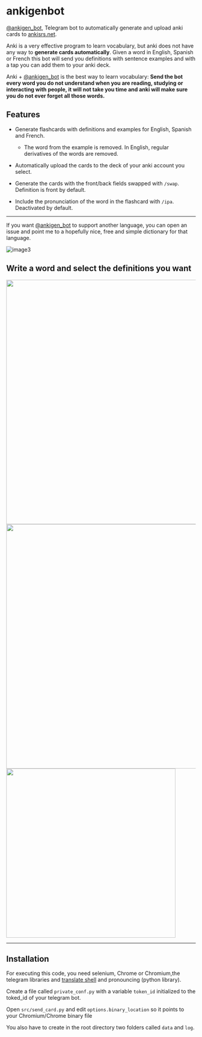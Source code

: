 # ankigenbot
[@ankigen_bot](https://t.me/ankigen_bot), Telegram bot to automatically generate and upload anki cards to [ankisrs.net](ankisrs.net). 

Anki is a very effective program to learn vocabulary, but anki does not have any way to **generate cards automatically**. Given a word in English, Spanish or French this bot will send you definitions with sentence examples and with a tap you can add them to your anki deck. 

Anki + [@ankigen_bot](https://t.me/ankigen_bot) is the best way to learn vocabulary: __Send the bot every word you do not understand when you are reading, studying or interacting with people, it will not take you time and anki will make sure you do not ever forget all those words.__

## Features

+ Generate flashcards with definitions and examples for English, Spanish and French.
    + The word from the example is removed. In English, regular derivatives of the words are removed.

+ Automatically upload the cards to the deck of your anki account you select.

+ Generate the cards with the front/back fields swapped with `/swap`. Definition is front by default.

+ Include the pronunciation of the word in the flashcard with `/ipa`. Deactivated by default.

---

If you want [@ankigen_bot](https://t.me/ankigen_bot) to support another language, you can open an issue and point me to a hopefully nice, free and simple dictionary for that language.

![image3](https://github.com/damaru2/ankigenbot/blob/master/.assets/image3.png)

## Write a word and select the definitions you want
<img src="https://github.com/damaru2/ankigenbot/blob/master/.assets/image1.png" width="650">

<img src="https://github.com/damaru2/ankigenbot/blob/master/.assets/image2.png" width="650">

<img src="https://github.com/damaru2/ankigenbot/blob/master/.assets/image4.jpg" width="450">

---
## Installation
For executing this code, you need selenium, Chrome or Chromium,the telegram libraries and [translate shell](https://github.com/soimort/translate-shell/) and pronouncing (python library). 

Create a file called `private_conf.py` with a variable `token_id` initialized to the toked_id of your telegram bot.

Open `src/send_card.py` and edit `options.binary_location` so it points to your Chromium/Chrome binary file

You also have to create in the root directory two folders called `data` and `log`.
